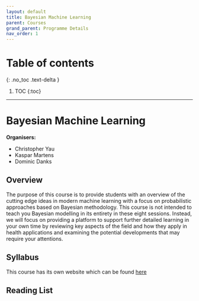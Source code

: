 ```yaml
---
layout: default
title: Bayesian Machine Learning
parent: Courses
grand_parent: Programme Details
nav_order: 1
---
```


# Table of contents
{: .no_toc .text-delta }

1. TOC
{:toc}

---

# Bayesian Machine Learning

**Organisers:** 

- Christopher Yau
- Kaspar Martens
- Dominic Danks

## Overview

The purpose of this course is to provide students with an overview of the cutting edge ideas in modern machine learning with a focus on probabilistic approaches based on Bayesian methodology. This course is not intended to teach you Bayesian modelling in its entirety in these eight sessions. Instead, we will focus on providing a platform to support further detailed learning in your own time by reviewing key aspects of the field and how they apply in health applications and examining the potential developments that may require your attentions.

## Syllabus

This course has its own website which can be found [here](http://cwcyau.github.io/hdruk-phd-ml/)

## Reading List